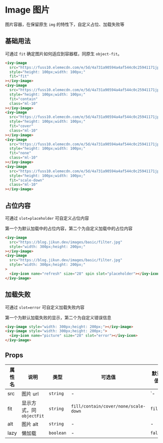 # Image 图片

图片容器，在保留原生 `img` 的特性下，自定义占位、加载失败等

## 基础用法

可通过 `fit` 确定图片如何适应到容器框，同原生 `object-fit`。

<ivy-image src="https://fuss10.elemecdn.com/e/5d/4a731a90594a4af544c0c25941171jpeg.jpeg" style="height: 100px;width: 100px;" fit="fit"></ivy-image>
<ivy-image src="https://fuss10.elemecdn.com/e/5d/4a731a90594a4af544c0c25941171jpeg.jpeg" style="height: 100px;width: 100px;" fit="contain" class="ml-10"></ivy-image>
<ivy-image src="https://fuss10.elemecdn.com/e/5d/4a731a90594a4af544c0c25941171jpeg.jpeg" style="height: 100px;width: 100px;" fit="cover" class="ml-10"></ivy-image>
<ivy-image src="https://fuss10.elemecdn.com/e/5d/4a731a90594a4af544c0c25941171jpeg.jpeg" style="height: 100px;width: 100px;" fit="none" class="ml-10"></ivy-image>
<ivy-image src="https://fuss10.elemecdn.com/e/5d/4a731a90594a4af544c0c25941171jpeg.jpeg" style="height: 100px;width: 100px;" fit="scale-down" class="ml-10"></ivy-image>

```html
<ivy-image
  src="https://fuss10.elemecdn.com/e/5d/4a731a90594a4af544c0c25941171jpeg.jpeg"
  style="height: 100px;width: 100px;"
  fit="fit"
></ivy-image>
<ivy-image
  src="https://fuss10.elemecdn.com/e/5d/4a731a90594a4af544c0c25941171jpeg.jpeg"
  style="height: 100px;width: 100px;"
  fit="contain"
  class="ml-10"
></ivy-image>
<ivy-image
  src="https://fuss10.elemecdn.com/e/5d/4a731a90594a4af544c0c25941171jpeg.jpeg"
  style="height: 100px;width: 100px;"
  fit="cover"
  class="ml-10"
></ivy-image>
<ivy-image
  src="https://fuss10.elemecdn.com/e/5d/4a731a90594a4af544c0c25941171jpeg.jpeg"
  style="height: 100px;width: 100px;"
  fit="none"
  class="ml-10"
></ivy-image>
<ivy-image
  src="https://fuss10.elemecdn.com/e/5d/4a731a90594a4af544c0c25941171jpeg.jpeg"
  style="height: 100px;width: 100px;"
  fit="scale-down"
  class="ml-10"
></ivy-image>
```

## 占位内容

可通过 `slot=placeholder` 可自定义占位内容

第一个为默认加载中的占位内容，第二个为自定义加载中的占位内容

<ivy-image lazy src="https://blog.jikun.dev/images/basic/filter.jpg" style="width: 300px;height: 200px;"></ivy-image>
<ivy-image src="https://blog.jikun.dev/images/basic/filter.jpg" style="width: 300px;height: 200px;">
<ivy-icon name="refresh" size="28" spin slot="placeholder"></ivy-icon>
</ivy-image>

```html
<ivy-image
  src="https://blog.jikun.dev/images/basic/filter.jpg"
  style="width: 300px;height: 200px;"
></ivy-image>
<ivy-image
  src="https://blog.jikun.dev/images/basic/filter.jpg"
  style="width: 300px;height: 200px;"
>
  <ivy-icon name="refresh" size="28" spin slot="placeholder"></ivy-icon>
</ivy-image>
```

## 加载失败

可通过 `slot=error` 可自定义加载失败内容

第一个为默认加载失败的显示，第二个为自定义错误信息

<ivy-image style="width: 300px;height: 200px;"></ivy-image>
<ivy-image style="width: 300px;height: 200px;">
<ivy-icon name="picture" size="28" slot="error"></ivy-icon>
</ivy-image>

```html
<ivy-image style="width: 300px;height: 200px;"></ivy-image>
<ivy-image style="width: 300px;height: 200px;">
  <ivy-icon name="picture" size="28" slot="error"></ivy-icon>
</ivy-image>
```

## Props

| 属性名 | 说明                     | 类型      | 可选值                               | 默认值  |
| ------ | ------------------------ | --------- | ------------------------------------ | ------- |
| src    | 图片 url                 | `string`  | -                                    | `-      |
| fit    | 显示方式，同 `objectFit` | `string`  | `fill/contain/cover/none/scale-down` | `fill`  |
| alt    | 图片 alt                 | `string`  | -                                    | -       |
| lazy   | 懒加载                   | `boolean` | -                                    | `false` |

<style scoped>
ivy-image+ivy-image{
    margin-left: 24px;
}
</style>
